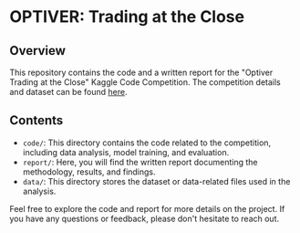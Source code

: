 # OPTIVER: Trading at the Close

## Overview
This repository contains the code and a written report for the "Optiver Trading at the Close" Kaggle Code Competition. The competition details and dataset can be found [here](https://www.kaggle.com/competitions/optiver-trading-at-the-close/data).

## Contents
- `code/`: This directory contains the code related to the competition, including data analysis, model training, and evaluation.
- `report/`: Here, you will find the written report documenting the methodology, results, and findings.
- `data/`: This directory stores the dataset or data-related files used in the analysis.

Feel free to explore the code and report for more details on the project. If you have any questions or feedback, please don't hesitate to reach out.
